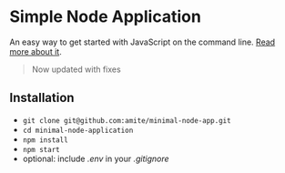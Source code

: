 # Simple Node Application

An easy way to get started with JavaScript on the command line. [Read more about it](https://www.robinwieruch.de/minimal-node-js-babel-setup).

> Now updated with fixes

## Installation

* `git clone git@github.com:amite/minimal-node-app.git`
* `cd minimal-node-application`
* `npm install`
* `npm start`
* optional: include *.env* in your *.gitignore*
